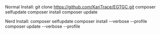 Normal Install:
git clone https://github.com/KariTrace/EGTGC.git
composer selfupdate
composer install
composer update

Nerd Install:
composer selfupdate
composer install --verbose --profile
composer update --verbose --profile